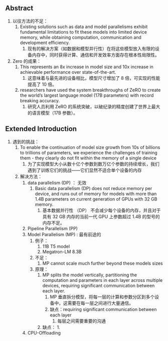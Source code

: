 ## Abstract
1. 以往方法的不足：
	1. Existing solutions such as data and model parallelisms exhibit fundamental limitations to fit these models into limited device memory, while obtaining computation, communication and development efficiency.
		1. 现有的解决方案（如数据和模型并行性）在将这些模型放入有限的设备内存中，同时获得计算、通信和开发效率方面存在根本性局限性。
2. Zero 的成果：
	1. This represents an 8x increase in model size and 10x increase in achievable performance over state-of-the-art.
		1. 这意味着与最先进的设备相比，模型尺寸增加了 8 倍，可实现的性能提高了 10 倍。
	2. researchers have used the system breakthroughs of ZeRO to create the world’s largest language model (17B parameters) with record breaking accuracy.
		1. 研究人员利用 ZeRO 的系统突破，以破纪录的精度创建了世界上最大的语言模型（17B 参数）。


## Extended Introduction
1. 遇到的挑战：
	1. To enable the continuation of model size growth from 10s of billions to trillions of parameters, we experience the challenges of training them - they clearly do not fit within the memory of a single device
		1. 为了实现模型大小从数十亿个参数到数万亿个参数的持续增长，我们遇到了训练它们的挑战——它们显然不适合单个设备的内存
	2. 解决方法：
		1. data parallelism (DP) ： 无效
			1. Basic data parallelism (DP) does not reduce memory per device, and runs out of memory for models with more than 1.4B parameters on current generation of GPUs with 32 GB memory.
				1. 基本数据并行性 （DP） 不会减少每个设备的内存，并且对于具有 32 GB 内存的当前一代 GPU 上参数超过 1.4B 的型号的内存不足。
		2. Pipeline Parallelism (PP)
		3. Model Parallelism (MP) : 最有前途的
			1. 例子：
				1. 11B T5 model
				2. Megatron-LM 8.3B
			2. 不足：
				1. MP cannot scale much further beyond these models sizes
			3. 原理：
				1. MP splits the model vertically, partitioning the computation and parameters in each layer across multiple devices, requiring significant communication between each layer.
					1. MP 垂直拆分模型，将每一层的计算和参数分区到多个设备中，这需要在每一层之间进行大量通信。
					2. 缺点：requiring significant communication between each layer
						1. 每层之间需要重要的沟通
				2. 缺点：
					1. 
		4. CPU-Offloading
